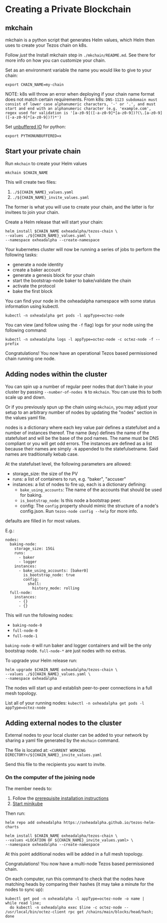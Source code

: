 # Creating a Private Blockchain

## mkchain

mkchain is a python script that generates Helm values, which Helm then uses to create your Tezos chain on k8s.

Follow _just_ the Install mkchain step in `./mkchain/README.md`. See there for more info on how you can customize your chain.

Set as an environment variable the name you would like to give to your chain:

```shell
export CHAIN_NAME=my-chain
```

NOTE: k8s will throw an error when deploying if your chain name format does not match certain requirements. From k8s: `DNS-1123 subdomain must consist of lower case alphanumeric characters, '-' or '.', and must start and end with an alphanumeric character (e.g. 'example.com', regex used for validation is '[a-z0-9]([-a-z0-9]*[a-z0-9])?(\.[a-z0-9]([-a-z0-9]*[a-z0-9])?)*')`

Set [unbuffered IO](https://docs.python.org/3.6/using/cmdline.html#envvar-PYTHONUNBUFFERED) for python:

```shell
export PYTHONUNBUFFERED=x
```

## Start your private chain

Run `mkchain` to create your Helm values

```shell
mkchain $CHAIN_NAME
```

This will create two files:

1. `./${CHAIN_NAME}_values.yaml`
2. `./${CHAIN_NAME}_invite_values.yaml`

The former is what you will use to create your chain, and the latter is for invitees to join your chain.

Create a Helm release that will start your chain:

```shell
helm install $CHAIN_NAME oxheadalpha/tezos-chain \
--values ./${CHAIN_NAME}_values.yaml \
--namespace oxheadalpha --create-namespace
```

Your kubernetes cluster will now be running a series of jobs to
perform the following tasks:

- generate a node identity
- create a baker account
- generate a genesis block for your chain
- start the bootstrap-node baker to bake/validate the chain
- activate the protocol
- bake the first block

You can find your node in the oxheadalpha namespace with some status information using kubectl.

```shell
kubectl -n oxheadalpha get pods -l appType=octez-node
```

You can view (and follow using the `-f` flag) logs for your node using the following command:

```shell
kubectl -n oxheadalpha logs -l appType=octez-node -c octez-node -f --prefix
```

Congratulations! You now have an operational Tezos based permissioned
chain running one node.

## Adding nodes within the cluster

You can spin up a number of regular peer nodes that don't bake in your cluster by passing `--number-of-nodes N` to `mkchain`. You can use this to both scale up and down.

Or if you previously spun up the chain using `mkchain`, you may adjust
your setup to an arbitrary number of nodes by updating the "nodes"
section in the values yaml file.

nodes is a dictionary where each key value pair defines a statefulset
and a number of instances thereof.  The name (key) defines the name of
the statefulset and will be the base of the pod names.  The name must be
DNS compliant or you will get odd errors.  The instances are defined as a
list because their names are simply `-N` appended to the statefulsetname.
Said names are traditionally kebab case.

At the statefulset level, the following parameters are allowed:

   - storage_size: the size of the PV
   - runs: a list of containers to run, e.g. "baker", "accuser"
   - instances: a list of nodes to fire up, each is a dictionary
     defining:
     - `bake_using_accounts`: The name of the accounts that should be used
                              for baking.
     - `is_bootstrap_node`: Is this node a bootstrap peer.
     - config: The `config` property should mimic the structure
               of a node's config.json.
               Run `tezos-node config --help` for more info.

defaults are filled in for most values.

E.g.:

```
nodes:
  baking-node:
    storage_size: 15Gi
    runs:
      - baker
      - logger
    instances:
      - bake_using_accounts: [baker0]
        is_bootstrap_node: true
        config:
          shell:
            history_mode: rolling
  full-node:
    instances:
      - {}
      - {}
```

This will run the following nodes:
   - `baking-node-0`
   - `full-node-0`
   - `full-node-1`

`baking-node-0` will run baker and logger containers
and will be the only bootstrap node.  `full-node-*` are just nodes
with no extras. 

To upgrade your Helm release run:

```shell
helm upgrade $CHAIN_NAME oxheadalpha/tezos-chain \
--values ./${CHAIN_NAME}_values.yaml \
--namespace oxheadalpha
```

The nodes will start up and establish peer-to-peer connections in a full mesh topology.

List all of your running nodes: `kubectl -n oxheadalpha get pods -l appType=octez-node`

## Adding external nodes to the cluster

External nodes to your local cluster can be added to your network by sharing a yaml file
generated by the `mkchain` command.

The file is located at: `<CURRENT WORKING DIRECTORY>/${CHAIN_NAME}_invite_values.yaml`

Send this file to the recipients you want to invite.

### On the computer of the joining node

The member needs to:

1. Follow the [prerequisite installation instructions](#installing-prerequisites)
2. [Start minikube](#start-minikube)

Then run:

```shell
helm repo add oxheadalpha https://oxheadalpha.github.io/tezos-helm-charts

helm install $CHAIN_NAME oxheadalpha/tezos-chain \
--values <LOCATION OF ${CHAIN_NAME}_invite_values.yaml> \
--namespace oxheadalpha --create-namespace
```

At this point additional nodes will be added in a full mesh
topology.

Congratulations! You now have a multi-node Tezos based permissioned chain.

On each computer, run this command to check that the nodes have matching heads by comparing their hashes (it may take a minute for the nodes to sync up):

```shell
kubectl get pod -n oxheadalpha -l appType=octez-node -o name |
while read line;
  do kubectl -n oxheadalpha exec $line -c octez-node -- /usr/local/bin/octez-client rpc get /chains/main/blocks/head/hash;
done
```


